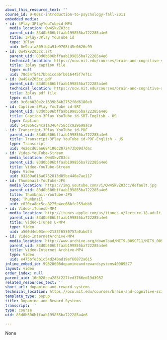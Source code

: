 ```yaml
---
about_this_resource_text: ''
course_id: 9-00sc-introduction-to-psychology-fall-2011
embedded_media:
- id: 3Play-3PlayYouTubeid-MP4
  media_location: Qw4SkvZ03cc
  parent_uid: 83d0b506bffaab199855ba722285a4e6
  title: 3Play-3Play YouTube id
  type: 3Play
  uid: 0e9cafa809fb4a91e9708f45e0626c99
- id: Qw4SkvZ03cc.srt
  parent_uid: 83d0b506bffaab199855ba722285a4e6
  technical_location: https://ocw.mit.edu/courses/brain-and-cognitive-sciences/9-00sc-introduction-to-psychology-fall-2011/adult-development/dopamine-and-reward-systems/Qw4SkvZ03cc.srt
  title: 3play caption file
  type: null
  uid: 78d54f5417bba1cda6fb616445f7ef1c
- id: Qw4SkvZ03cc.pdf
  parent_uid: 83d0b506bffaab199855ba722285a4e6
  technical_location: https://ocw.mit.edu/courses/brain-and-cognitive-sciences/9-00sc-introduction-to-psychology-fall-2011/adult-development/dopamine-and-reward-systems/Qw4SkvZ03cc.pdf
  title: 3play pdf file
  type: null
  uid: 9c6eb020e2c1639b34b2752f6d6180e0
- id: Caption-3Play YouTube id-SRT
  parent_uid: 83d0b506bffaab199855ba722285a4e6
  title: Caption-3Play YouTube id-SRT-English - US
  type: Caption
  uid: 543866c24ca1a3464758ccc929698ac9
- id: Transcript-3Play YouTube id-PDF
  parent_uid: 83d0b506bffaab199855ba722285a4e6
  title: Transcript-3Play YouTube id-PDF-English - US
  type: Transcript
  uid: 4e2ecd65ae684100c2072473b09d7dac
- id: Video-YouTube-Stream
  media_location: Qw4SkvZ03cc
  parent_uid: 83d0b506bffaab199855ba722285a4e6
  title: Video-YouTube-Stream
  type: Video
  uid: 03289a616a6752813d85bc440a7ae117
- id: Thumbnail-YouTube-JPG
  media_location: https://img.youtube.com/vi/Qw4SkvZ03cc/default.jpg
  parent_uid: 83d0b506bffaab199855ba722285a4e6
  title: Thumbnail-YouTube-JPG
  type: Thumbnail
  uid: e620ca8dc5ca8275e4ee66bfc259abb6
- id: Video-iTunesU-MP4
  media_location: http://itunes.apple.com/us/itunes-u/lecture-18-adult-development/id501335817?i=112593498
  parent_uid: 83d0b506bffaab199855ba722285a4e6
  title: Video-iTunes U-MP4
  type: Video
  uid: a560d4eb03eee2133f6550757a0abdf4
- id: Video-InternetArchive-MP4
  media_location: http://www.archive.org/download/MIT9.00SCF11/MIT9_00SCF11_lec18_300k.mp4
  parent_uid: 83d0b506bffaab199855ba722285a4e6
  title: Video-Internet Archive-MP4
  type: Video
  uid: e475bfe3b1c54d240ad19ef66872a615
inline_embed_id: 99828608dopamineandrewardsystems40089577
layout: video
order_index: null
parent_uid: 16d028cea283f227fed3766ed19d3957
related_resources_text: ''
short_url: dopamine-and-reward-systems
technical_location: https://ocw.mit.edu/courses/brain-and-cognitive-sciences/9-00sc-introduction-to-psychology-fall-2011/adult-development/dopamine-and-reward-systems
template_type: popup
title: Dopamine and Reward Systems
transcript: ''
type: course
uid: 83d0b506bffaab199855ba722285a4e6

---
```

None